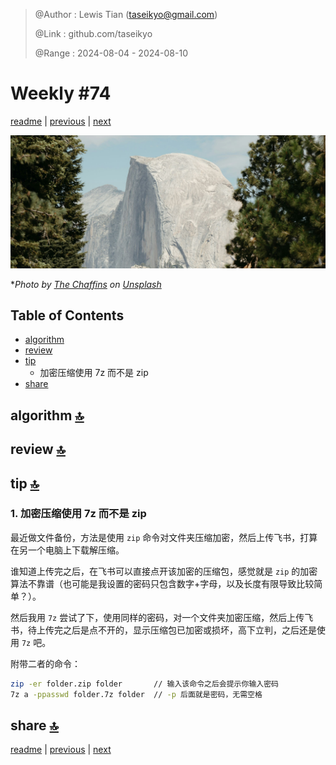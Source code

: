> @Author  : Lewis Tian (taseikyo@gmail.com)
>
> @Link    : github.com/taseikyo
>
> @Range   : 2024-08-04 - 2024-08-10

# Weekly #74

[readme](../README.md) | [previous](202408W1.md) | [next](202408W3.md)

![](../images/2024/08/the-chaffins-1KDauE4oF0o-unsplash.jpg "Weekly #74")

\**Photo by [The Chaffins](https://unsplash.com/@thechaffins) on [Unsplash](https://unsplash.com/photos/a-large-rock-in-the-middle-of-a-forest-1KDauE4oF0o)*

## Table of Contents

- [algorithm](#algorithm-)
- [review](#review-)
- [tip](#tip-)
	- 加密压缩使用 7z 而不是 zip
- [share](#share-)

## algorithm [🔝](#weekly-74)

## review [🔝](#weekly-74)

## tip [🔝](#weekly-74)

### 1. 加密压缩使用 7z 而不是 zip

最近做文件备份，方法是使用 `zip` 命令对文件夹压缩加密，然后上传飞书，打算在另一个电脑上下载解压缩。

谁知道上传完之后，在飞书可以直接点开该加密的压缩包，感觉就是 `zip` 的加密算法不靠谱（也可能是我设置的密码只包含数字+字母，以及长度有限导致比较简单？）。

然后我用 `7z` 尝试了下，使用同样的密码，对一个文件夹加密压缩，然后上传飞书，待上传完之后是点不开的，显示压缩包已加密或损坏，高下立判，之后还是使用 `7z` 吧。

附带二者的命令：

```bash
zip -er folder.zip folder		// 输入该命令之后会提示你输入密码
7z a -ppasswd folder.7z folder  // -p 后面就是密码，无需空格
```

## share [🔝](#weekly-74)

[readme](../README.md) | [previous](202408W1.md) | [next](202408W3.md)
